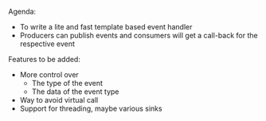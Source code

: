 Agenda:
- To write a lite and fast template based event handler
- Producers can publish events and consumers will get a call-back for the respective event

Features to be added:
- More control over
	- The type of the event
	- The data of the event type
- Way to avoid virtual call
- Support for threading, maybe various sinks

